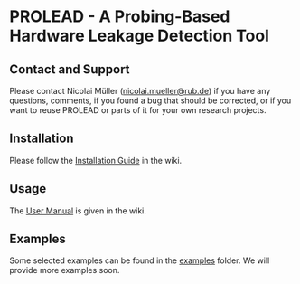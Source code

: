 # PROLEAD - A Probing-Based Hardware Leakage Detection Tool

## Contact and Support
Please contact Nicolai Müller (nicolai.mueller@rub.de) if you have any questions, comments, if you found a bug that should be corrected, or if you want to reuse PROLEAD or parts of it for your own research projects.

## Installation 
Please follow the <a href="https://github.com/ChairImpSec/PROLEAD/wiki/Installation">Installation Guide</a> in the wiki.

## Usage
The <a href="https://github.com/ChairImpSec/PROLEAD/wiki/User-Manual">User Manual</a> is given in the wiki.

## Examples

Some selected examples can be found in the <a href="https://github.com/ChairImpSec/PROLEAD/tree/main/examples">examples</a> folder. We will provide more examples soon.
